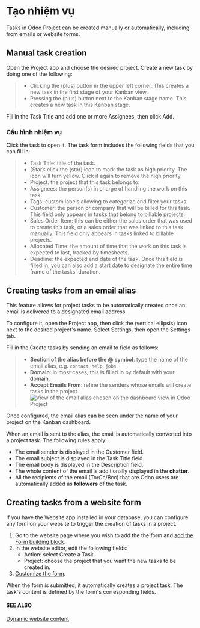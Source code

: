 # Tạo nhiệm vụ

Tasks in Odoo Project can be created manually or automatically, including from emails or website
forms.

## Manual task creation

Open the Project app and choose the desired project. Create a new task by doing one of the
following:

> - Clicking the <i class="fa fa-plus"></i> (plus) button in the upper left corner. This creates
>   a new task in the first stage of your Kanban view.
> - Pressing the <i class="fa fa-plus"></i> (plus) button next to the Kanban stage name. This
>   creates a new task in this Kanban stage.

Fill in the Task Title and add one or more Assignees, then click
Add.

<a id="task-creation-task-configuration"></a>

### Cấu hình nhiệm vụ

Click the task to open it. The task form includes the following fields that you can fill in:

> - Task Title: title of the task.
> - <i class="fa fa-star-o"></i> (Star): click the <i class="fa fa-star-o"></i> (star) icon to mark
>   the task as high priority. The icon will turn yellow. Click it again to remove the high priority.
> - Project: the project that this task belongs to.
> - Assignees: the person(s) in charge of handling the work on this task.
> - Tags: custom labels allowing to categorize and filter your tasks.
> - Customer: the person or company that will be billed for this task. This field only
>   appears in tasks that belong to billable projects.
> - Sales Order Item: this can be either the sales order that was used to create this
>   task, or a sales order that was linked to this task manually. This field only appears in tasks
>   linked to billable projects.
> - Allocated Time: the amount of time that the work on this task is expected to last,
>   tracked by timesheets.
> - Deadline: the expected end date of the task. Once this field is filled in, you can
>   also add a start date to designate the entire time frame of the tasks' duration.

<a id="task-creation-email-alias"></a>

## Creating tasks from an email alias

This feature allows for project tasks to be automatically created once an email is delivered to a
designated email address.

To configure it, open the Project app, then click the <i class="fa fa-ellipsis-v"></i> (vertical
ellipsis) icon next to the desired project's name. Select Settings, then open the
Settings tab.

Fill in the Create tasks by sending an email to field as follows:

> - **Section of the alias before the @ symbol**: type the name of the email alias, e.g. `contact`,
>   `help`, `jobs`.
> - **Domain**: in most cases, this is filled in by default with your [domain](../../../general/email_communication.md).
> - **Accept Emails From**: refine the senders whose emails will create tasks in the project.
![View of the email alias chosen on the dashboard view in Odoo Project](applications/services/project/tasks/task_creation/email-configuration.png)

Once configured, the email alias can be seen under the name of your project on the Kanban dashboard.

When an email is sent to the alias, the email is automatically converted into a project task. The
following rules apply:

- The email sender is displayed in the Customer field.
- The email subject is displayed in the Task Title field.
- The email body is displayed in the Description field.
- The whole content of the email is additionally displayed in the **chatter**.
- All the recipients of the email (To/Cc/Bcc) that are Odoo users are automatically added as
  **followers** of the task.

## Creating tasks from a website form

If you have the Website app installed in your database, you can configure any form on your
website to trigger the creation of tasks in a project.

1. Go to the website page where you wish to add the the form and
   [add the Form building block](../../../websites/website/web_design/building_blocks.md#websites-website-web-design-building-blocks).
2. In the website editor, edit the following fields:
   - Action: select Create a Task.
   - Project: choose the project that you want the new tasks to be created in.
3. [Customize the form](../../../websites/website/web_design/building_blocks/dynamic_content.md#website-dynamic-content-form).

When the form is submitted, it automatically creates a project task. The task's content is defined
by the form's corresponding fields.

#### SEE ALSO
[Dynamic website content](../../../websites/website/web_design/building_blocks/dynamic_content.md)
